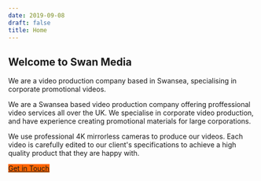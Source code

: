```yaml
---
date: 2019-09-08
draft: false
title: Home
---
```


## Welcome to Swan Media

We are a video production company based in Swansea, specialising in corporate promotional videos.

We are a Swansea based video production company offering proffessional video services all over the UK. We specialise in corporate video production, and have experience creating promotional materials for  large corporations.

We use professional 4K mirrorless cameras to produce our videos. Each video is carefully edited to our client's specifications to achieve a high quality product that they are happy with.


<a style="background-color: #ff6600 !important;" class="btn btn-primary" href="/contact" role="button">Get in Touch</a>

